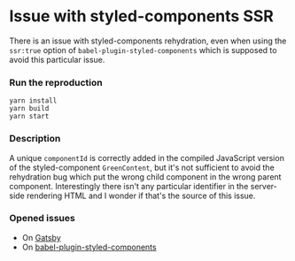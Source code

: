 # Issue with styled-components SSR

There is an issue with styled-components rehydration, even when using the
`ssr:true` option of `babel-plugin-styled-components` which is supposed to avoid
this particular issue.

### Run the reproduction
```
yarn install
yarn build
yarn start
```

### Description
A unique `componentId` is correctly added in the compiled JavaScript version of
the styled-component `GreenContent`, but it's not sufficient to avoid the
rehydration bug which put the wrong child component in the wrong parent
component. Interestingly there isn't any particular identifier in the
server-side rendering HTML and I wonder if that's the source of this issue.

### Opened issues
* On [Gatsby](https://github.com/gatsbyjs/gatsby/issues/5993)
* On [babel-plugin-styled-components](https://github.com/styled-components/babel-plugin-styled-components/issues/143)
